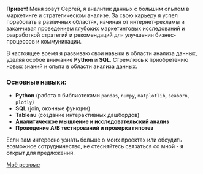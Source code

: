 **Привет!** Меня зовут Сергей, я аналитик данных с большим опытом в маркетинге и стратегическом анализе. За свою карьеру я успел поработать в различных областях, начиная от интернет-рекламы и заканчивая проведением глубоких маркетинговых исследований и разработкой стратегий и рекомендаций для улучшения бизнес-процессов и коммуникации.

В настоящее время я развиваю свои навыки в области анализа данных, уделяя особое внимание **Python** и **SQL**. Стремлюсь к приобретению новых знаний и опыта в области анализа данных.

### Основные навыки:
- **Python** (работа с библиотеками `pandas`, `numpy`, `matplotlib`, `seaborn`, `plotly`)
- **SQL** (join, оконные функции)
- **Tableau** (создание интерактивных дашбордов)
- **Аналитическое мышление и исследовательский анализ**
- **Проведение A/B тестирований и проверка гипотез**

Если вам интересно узнать больше о моих проектах или обсудить возможное сотрудничество, не стесняйтесь связаться со мной - я открыт для предложений.  

[Моё резюме](https://amethyst-shroud-0bf.notion.site/2f264693ef5148de8e10fd8e46bea961?pvs=4)
